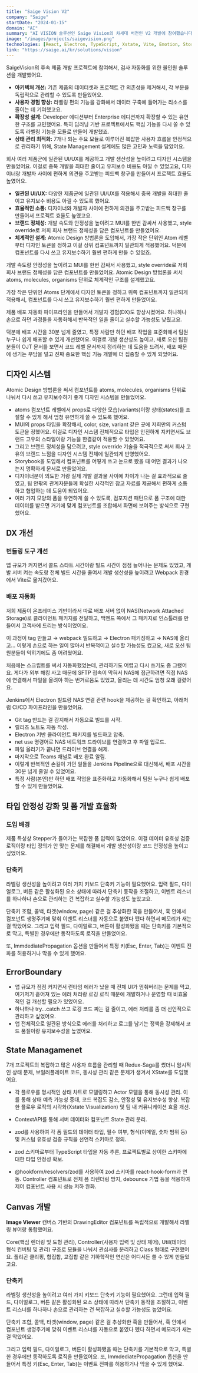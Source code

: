```yaml
---
title: "Saige Vision V2"
company: "Saige"
startDate: "2024-01-15"
domain: "AI"
summary: "AI VISION 솔루션인 Saige Vision의 차세대 버전인 V2 개발에 참여했습니다."
image: "/images/projects/saigevision.png"
technologies: [React, Electron, TypeScript, Xstate, Vite, Emotion, Storybook]
link: "https://saige.ai/kr/solutions/vision"
---
```


SaigeVision의 후속 제품 개발 프로젝트에 참여해서, 검사 자동화를 위한 올인원 솔루션을 개발했어요.

- **아키텍처 개선:** 기존 제품의 데이터셋과 프로젝트 간 의존성을 제거해서, 각 부분을 독립적으로 관리할 수 있도록 만들었어요.
- **사용자 경험 향상:** 라벨링 편의 기능을 강화해서 데이터 구축에 들어가는 리소스를 줄이는 데 기여했고요.
- **확장성 설계:** Developer 에디션부터 Enterprise 에디션까지 확장할 수 있는 유연한 구조를 고민했어요. 특히 딥러닝 기반 프로젝트에서도 핵심 기능을 다시 쓸 수 있도록 라벨링 기능을 모듈로 만들어 개발했죠.
- **상태 관리 최적화:** 7개나 되는 주요 모듈로 이루어진 복잡한 사용자 흐름을 안정적으로 관리하기 위해, State Management 설계에도 많은 고민과 노력을 담았어요.

회사 여러 제품군에 일관된 UI/UX를 제공하고 개발 생산성을 높이려고 디자인 시스템을
만들었어요. 이걸로 중복 개발을 최대한 줄이고 유지보수 비용도 아낄 수 있었고요, 디자이너랑
개발자 사이에 편하게 의견을 주고받는 피드백 창구를 만들어서 프로젝트 효율도 높였어요.

- **일관된 UI/UX:** 다양한 제품군에 일관된 UI/UX를 적용해서 중복 개발을 최대한 줄이고 유지보수 비용도 아낄 수 있도록 했어요.
- **효율적인 소통:** 디자이너와 개발자 사이에 편하게 의견을 주고받는 피드백 창구를 만들어서 프로젝트 효율도 높였고요.
- **브랜드 정체성:** 개발 속도와 안정성을 높이려고 MUI를 한번 감싸서 사용했고, style override로 저희 회사 브랜드 정체성을 담은 컴포넌트를 만들었어요.
- **체계적인 설계:** Atomic Design 방법론을 도입해서, 가장 작은 단위인 Atom 레벨부터 디자인 토큰을 정하고 이걸 상위 컴포넌트까지 일관되게 적용했어요. 덕분에 컴포넌트를 다시 쓰고 유지보수하기 훨씬 편하게 만들 수 있었죠.

개발 속도랑 안정성을 높이려고 MUI를 한번 감싸서 사용했고, style override로 저희 회사 브랜드 정체성을 담은 컴포넌트를 만들었어요. Atomic Design 방법론을 써서 atoms, molecules, organisms 단위로 체계적인 구조를 설계했고요.

가장 작은 단위인 Atoms 단계에서 디자인 토큰을 정하고 위쪽 컴포넌트까지 일관되게 적용해서, 컴포넌트를 다시 쓰고 유지보수하기 훨씬 편하게 만들었어요.

제품 배포 자동화 파이프라인을 만들어서 개발자 경험(DX)도 향상시켰어요.
하나하나 손으로 하던 과정들을 자동화해서 반복적인 일을 줄이고 실수할 가능성도 낮췄고요.

덕분에 배포 시간을 30분 넘게 줄였고, 특정 사람만 하던 배포 작업을 표준화해서 팀원 누구나 쉽게 배포할 수 있게 개선했어요. 이걸로 개발 생산성도 높이고, 새로 오신 팀원분들이 OJT 문서를 보면서 코드 레벨 문서까지 정리하는 데 도움을 드려서, 배포 때문에 생기는 부담을 덜고 진짜 중요한 핵심 기능 개발에 더 집중할 수 있게 되었어요.

## 디자인 시스템

Atomic Design 방법론을 써서 컴포넌트를 atoms, molecules, organisms 단위로 나눠서 다시 쓰고 유지보수하기 좋게 디자인 시스템을 만들었어요.

- atoms 컴포넌트 레벨에서 props로 다양한 모습(variants)이랑 상태(states)를 조절할 수 있게 해서 엄청 유연하게 쓸 수 있도록 했어요.
- MUI의 props 타입을 확장해서, color, size, variant 같은 곳에 저희만의 커스텀 토큰을 정했어요. 이걸로 디자인 시스템 전체적으로 타입은 안전하게 지키면서도 브랜드 고유의 스타일이랑 기능을 한결같이 적용할 수 있었어요.
- 그리고 브랜드 정체성을 담으려고, style override 기술을 적극적으로 써서 회사 고유의 브랜드 느낌을 디자인 시스템 전체에 일관되게 반영했어요.
- Storybook을 도입해서 컴포넌트를 어떻게 쓰고 눈으로 봤을 때 어떤 결과가 나오는지 명확하게 문서로 만들었어요.
- 디자이너분이 의도한 거랑 실제 개발 결과물 사이에 차이가 나는 걸 효과적으로 줄였고, 팀 안팎의 관계자분들께 확실한 시각적인 참고 자료를 제공해서 편하게 소통하고 협업하는 데 도움이 되었어요.
- 여러 가지 모양의 폼을 유연하게 쓸 수 있도록, 컴포지션 패턴으로 폼 구조에 대한 데이터를 받으면 거기에 맞게 컴포넌트를 조합해서 화면에 보여주는 방식으로 구현했어요.

## DX 개선

### 번들링 도구 개선

앱 규모가 커지면서 콜드 스타트 시간이랑 빌드 시간이 점점 늘어나는 문제도 있었고, 개발 서버 켜는 속도랑 전체 빌드 시간을 줄여서 개발 생산성을 높이려고 Webpack 환경에서 Vite로 옮겨갔어요.

### 배포 자동화

저희 제품이 온프레미스 기반이라서 따로 배포 서버 없이 NAS(Network Attached Storage)로 클라이언트 패키지를 전달하고, 백엔드 쪽에서 그 패키지로 인스톨러를 만들어서 고객사에 드리는 방식이었어요.

이 과정이 tag 만들고 → webpack 빌드하고 → Electron 패키징하고 → NAS에 올리고... 이렇게 손으로 하는 일이 많아서 반복적이고 실수할 가능성도 컸고요, 새로 오신 팀원분들이 익히기에도 좀 어려웠어요.

처음에는 스크립트를 써서 자동화했었는데, 관리하기도 어렵고 다시 쓰기도 좀 그랬어요.
게다가 외부 해킹 사고 때문에 SFTP 접속이 막혀서 NAS에 접근하려면 직접 NAS에 연결해서 파일을 올려야 하는 번거로움도 있었고, 올리는 데 시간도 엄청 오래 걸렸어요.

Jenkins에서 Electron 빌드랑 NAS 연결 관련 hook을 제공하는 걸 확인하고, 아래처럼 CI/CD 파이프라인을 만들었어요.

- Git tag 만드는 걸 감지해서 자동으로 빌드를 시작.
- 릴리즈 노트도 자동 작성.
- Electron 기반 클라이언트 패키지를 빌드하고 압축.
- net use 명령어로 NAS 네트워크 드라이브를 연결하고 후 파일 업로드.
- 파일 올리기가 끝나면 드라이브 연결을 해제.
- 마지막으로 Teams 채널로 배포 완료 알림.
- 이렇게 반복적인 손길이 가던 일들을 Jenkins Pipeline으로 대신해서, 배포 시간을 30분 넘게 줄일 수 있었어요.
- 특정 사람(본인)만 하던 배포 작업을 표준화하고 자동화해서 팀원 누구나 쉽게 배포할 수 있게 만들었어요.

## 타입 안정성 강화 및 폼 개발 효율화

### 도입 배경

제품 특성상 Stepper가 들어가는 복잡한 폼 입력이 많았어요. 이걸 데이터 유효성 검증 로직이랑 타입 정의가 안 맞는 문제를 해결해서 개발 생산성이랑 코드 안정성을 높이고 싶었어요.

### 단축키

라벨링 생산성을 높이려고 여러 가지 키보드 단축키 기능이 필요했어요.
입력 필드, 다이얼로그, 버튼 같은 활성화된 요소 상태에 따라서 단축키 동작을 조절하고, 이벤트 리스너를 하나하나 손으로 관리하는 건 복잡하고 실수할 가능성도 높았고요.

단축키 조합, 콜백, 타겟(window, page) 같은 걸 추상화한 훅을 만들어서, 훅 안에서 컴포넌트 생명주기에 맞춰 이벤트 리스너를 자동으로 붙였다 뗐다 하면서 메모리가 새는 걸 막았어요.
그리고 입력 필드, 다이얼로그, 버튼이 활성화됐을 때는 단축키를 기본적으로 막고, 특별한 경우에만 동작하도록 로직을 만들었어요.

또, ImmdediatePropagation 옵션을 만들어서 특정 키(Esc, Enter, Tab)는 이벤트 전파를 허용하거나 막을 수 있게 했어요.

## ErrorBoundary

- 앱 규모가 점점 커지면서 런타임 에러가 났을 때 전체 UI가 멈춰버리는 문제를 막고, 여기저기 흩어져 있는 에러 처리랑 로깅 로직 때문에 개발하거나 운영할 때 비효율적인 걸 개선할 필요가 있었어요.
- 하나하나 try...catch 쓰고 로깅 코드 짜는 걸 줄이고, 에러 처리를 좀 더 선언적으로 관리하고 싶었어요.
- 앱 전체적으로 일관된 방식으로 에러를 처리하고 로그를 남기는 정책을 강제해서 코드 품질이랑 유지보수성을 높였어요.

## State Managamenet

7개 프로젝트의 복잡하고 많은 사용자 흐름을 관리할 때 Redux-Saga를 썼더니 암시적인 상태 문제, 보일러플레이트 코드, 동시성 관리 같은 문제가 생겨서 XState를 도입했어요.

- 각 플로우를 명시적인 상태 차트로 모델링하고 Actor 모델을 통해 동시성 관리. 이를 통해 상태 예측 가능성 증대, 코드 복잡도 감소, 안정성 및 유지보수성 향상. 복잡한 플로우 로직의 시각화(Xstate Visualization) 및 팀 내 커뮤니케이션 효율 개선.

- ContextAPI를 통해 서버 데이터와 컴포넌트 State 관리 분리.
- zod를 사용하여 각 폼 필드의 데이터 타입, 필수 여부, 형식(이메일, 숫자 범위 등) 및 커스텀 유효성 검증 규칙을 선언적 스키마로 정의.
- zod 스키마로부터 TypeScript 타입을 자동 추론, 프로젝트별로 상이한 스키마에 대한 타입 안정성 확보.
- @hookform/resolvers/zod를 사용하여 zod 스키마를 react-hook-form과 연동. Controller 컴포넌트로 전체 폼 리렌더링 방지, debounce 기법 등을 적용하여 제어 컴포넌트 사용 시 성능 저하 완화.

## Canvas 개발

**Image Viewer**
캔버스 기반의 DrawingEditor 컴포넌트를 독립적으로 개발해서 라벨링 뷰어랑 통합했어요.

Core(핵심 렌더링 및 도형 관리), Controller(사용자 입력 및 상태 제어), Util(데이터 형식 컨버팅 및 관리) 구조로 모듈을 나눠서 관심사를 분리하고 Class 형태로 구현했어요.
폴리곤 클리핑, 합집합, 교집합 같은 기하학적인 연산은 어디서든 쓸 수 있게 만들었고요.

### 단축키

라벨링 생산성을 높이려고 여러 가지 키보드 단축키 기능이 필요했어요.
그런데 입력 필드, 다이얼로그, 버튼 같은 활성화된 요소 상태에 따라서 단축키 동작을 조절하고, 이벤트 리스너를 하나하나 손으로 관리하는 건 복잡하고 실수할 가능성도 높았어요.

단축키 조합, 콜백, 타겟(window, page) 같은 걸 추상화한 훅을 만들어서, 훅 안에서 컴포넌트 생명주기에 맞춰 이벤트 리스너를 자동으로 붙였다 뗐다 하면서 메모리가 새는 걸 막았어요.

그리고 입력 필드, 다이얼로그, 버튼이 활성화됐을 때는 단축키를 기본적으로 막고, 특별한 경우에만 동작하도록 로직을 만들었어요. 또, ImmdediatePropagation 옵션을 만들어서 특정 키(Esc, Enter, Tab)는 이벤트 전파를 허용하거나 막을 수 있게 했어요.
